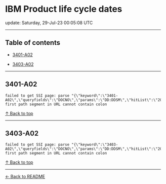 # IBM Product life cycle dates

update: Saturday, 29-Jul-23 00:05:08 UTC

---

## Table of contents


- [3401-A02](#3401-a02)

- [3403-A02](#3403-a02)


---





## 3401-A02

```
failed to get SSI page: parse "{\"keyword\":\"3401-A02\",\"queryfields\":\"DOCNO\",\"params\":\"DD:DDSM\",\"hitList\":\"20\",\"country\":\"ASP:TW\",\"fr\":\"0\",\"mppefsrt\":\"2\"}": first path segment in URL cannot contain colon
```



[↑ Back to top](#table-of-contents)

---





## 3403-A02

```
failed to get SSI page: parse "{\"keyword\":\"3403-A02\",\"queryfields\":\"DOCNO\",\"params\":\"DD:DDSM\",\"hitList\":\"20\",\"country\":\"ASP:TW\",\"fr\":\"0\",\"mppefsrt\":\"2\"}": first path segment in URL cannot contain colon
```



[↑ Back to top](#table-of-contents)

---



[← Back to README](./README.md)